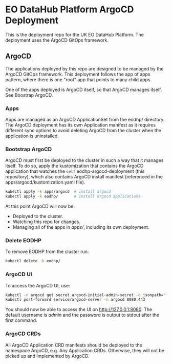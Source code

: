 # EO DataHub Platform ArgoCD Deployment

This is the deployment repo for the UK EO DataHub Platform. The deployment uses the ArgoCD GitOps framework.

## ArgoCD

The applications deployed by this repo are designed to be managed by the ArgoCD GitOps framework. This deployment follows the app of apps pattern, where there is one "root" app that points to many child apps.

One of the apps deployed is ArgoCD itself, so that ArgoCD manages itself. See Boostrap ArgoCD.

### Apps

Apps are managed as an ArgoCD ApplicationSet from the eodhp/ directory. The ArgoCD deployment has its own Application manifest as it requires different sync options to avoid deleting ArgoCD from the cluster when the application is uninstalled.

### Bootstrap ArgoCD

ArgoCD must first be deployed to the cluster in such a way that it manages itself. To do so, apply the kustomization that contains the ArgoCD application that watches the `self` eodhp-argocd-deployment (this repository), which also contains ArgoCD install manifest (referenced in the apps/argocd/kustomization.yaml file).

```bash
kubectl apply -k apps/argocd  # install argocd
kubectl apply -k eodhp/       # install argocd applications
```

At this point ArgoCD will now be:

- Deployed to the cluster.
- Watching this repo for changes.
- Managing all of the apps in _apps/_, including its own deployment.

### Delete EODHP

To remove EODHP from the cluster run:

```bash
kubectl delete -k eodhp/
```

### ArgoCD UI

To access the ArgoCD UI, use:

```bash
kubectl -n argocd get secret argocd-initial-admin-secret -o jsonpath="{.data.password}" | base64 -d; echo
kubectl port-forward service/argocd-server -n argocd 8080:443
```

You should now be able to access the UI on http://127.0.0.1:8080. The default username is _admin_ and the password is output to stdout after the first command.

### ArgoCD CRDs

All ArgoCD Application CRD manifests should be deployed to the namespace ArgoCD, e.g. Any Application CRDs. Otherwise, they will not be picked up and implemented by ArgoCD.
